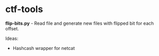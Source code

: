 # ctf-tools

**flip-bits.py** - Read file and generate new files with flipped bit for each offset.

Ideas:
- Hashcash wrapper for netcat
